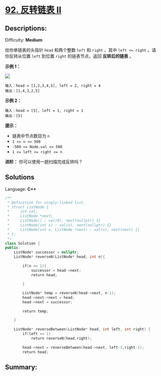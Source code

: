 # [92\. 反转链表 II](https://leetcode-cn.com/problems/reverse-linked-list-ii/)

## Descriptions:
Difficulty: **Medium**

给你单链表的头指针 `head` 和两个整数 `left` 和 `right` ，其中 `left <= right` 。请你反转从位置 `left` 到位置 `right` 的链表节点，返回 **反转后的链表** 。

**示例 1：**

![](https://assets.leetcode.com/uploads/2021/02/19/rev2ex2.jpg)

```
输入：head = [1,2,3,4,5], left = 2, right = 4
输出：[1,4,3,2,5]
```

**示例 2：**

```
输入：head = [5], left = 1, right = 1
输出：[5]
```

**提示：**

*   链表中节点数目为 `n`
*   `1 <= n <= 500`
*   `-500 <= Node.val <= 500`
*   `1 <= left <= right <= n`

**进阶：** 你可以使用一趟扫描完成反转吗？


## Solutions

Language: **C++**

```c++
/**
 * Definition for singly-linked list.
 * struct ListNode {
 *     int val;
 *     ListNode *next;
 *     ListNode() : val(0), next(nullptr) {}
 *     ListNode(int x) : val(x), next(nullptr) {}
 *     ListNode(int x, ListNode *next) : val(x), next(next) {}
 * };
 */
class Solution {
public:
    ListNode* successor = nullptr;
    ListNode* reverseN(ListNode* head, int n){
​
        if(n == 1){
            successor = head->next;
            return head;
​
        }
        
        ListNode* temp = reverseN(head->next, n-1);
        head->next->next = head;
        head->next = successor;
        
        return temp;
            
    }
    
    ListNode* reverseBetween(ListNode* head, int left, int right) {
        if(left == 1)
            return reverseN(head,right);
        
        head->next = reverseBetween(head->next, left-1,right-1);
        return head;
```

## Summary:
